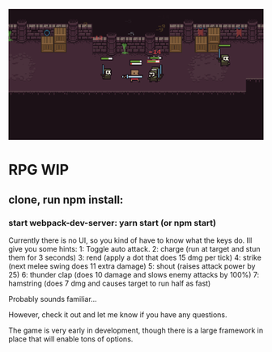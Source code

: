 ![Quick Screenshot](./src/assets/screenshot.png?raw=true "Quick Screenshot")

# RPG WIP
## clone, run npm install:
### start webpack-dev-server: yarn start (or npm start)

Currently there is no UI, so you kind of have to know what the keys do.
Ill give you some hints:
1: Toggle auto attack.
2: charge (run at target and stun them for 3 seconds)
3: rend (apply a dot that does 15 dmg per tick)
4: strike (next melee swing does 11 extra damage)
5: shout (raises attack power by 25)
6: thunder clap (does 10 damage and slows enemy attacks by 100%)
7: hamstring (does 7 dmg and causes target to run half as fast)

Probably sounds familiar...

However, check it out and let me know if you have any questions.

The game is very early in development, though there is a large framework in place that will enable tons of options.
